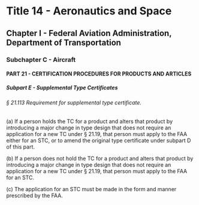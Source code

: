 
# Title 14 - Aeronautics and Space
## Chapter I - Federal Aviation Administration, Department of Transportation
### Subchapter C - Aircraft
#### PART 21 - CERTIFICATION PROCEDURES FOR PRODUCTS AND ARTICLES
##### Subpart E - Supplemental Type Certificates
###### § 21.113 Requirement for supplemental type certificate.

(a) If a person holds the TC for a product and alters that product by introducing a major change in type design that does not require an application for a new TC under § 21.19, that person must apply to the FAA either for an STC, or to amend the original type certificate under subpart D of this part.

(b) If a person does not hold the TC for a product and alters that product by introducing a major change in type design that does not require an application for a new TC under § 21.19, that person must apply to the FAA for an STC.

(c) The application for an STC must be made in the form and manner prescribed by the FAA.
